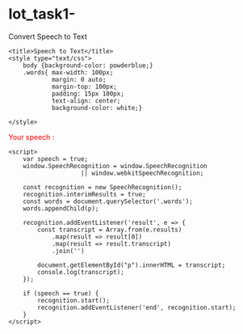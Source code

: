 # Iot_task1-
Convert Speech to Text
<!DOCTYPE html>
<html lang="en">
  
<head>
    <meta charset="UTF-8">
    <meta name="viewport" content=
        "width=device-width, initial-scale=1.0">
  
    <title>Speech to Text</title>
    <style type="text/css">
        body {background-color: powderblue;}
        .words{ max-width: 100px;
                margin: 0 auto;
                margin-top: 100px;
                padding: 15px 100px;
                text-align: center;
                background-color: white;}

    </style>
</head>
  
<body>
    <div class="words" contenteditable>
        <p style = "color:red;" >Your speech :</p>
        <p></p>
        <p id="p"></p>
    </div>
    
  
    <script>
        var speech = true;
        window.SpeechRecognition = window.SpeechRecognition
                        || window.webkitSpeechRecognition;
  
        const recognition = new SpeechRecognition();
        recognition.interimResults = true;
        const words = document.querySelector('.words');
        words.appendChild(p);
  
        recognition.addEventListener('result', e => {
            const transcript = Array.from(e.results)
                .map(result => result[0])
                .map(result => result.transcript)
                .join('')
  
            document.getElementById("p").innerHTML = transcript;
            console.log(transcript);
        });
          
        if (speech == true) {
            recognition.start();
            recognition.addEventListener('end', recognition.start);
        }
    </script>
</body>
  
</html>
